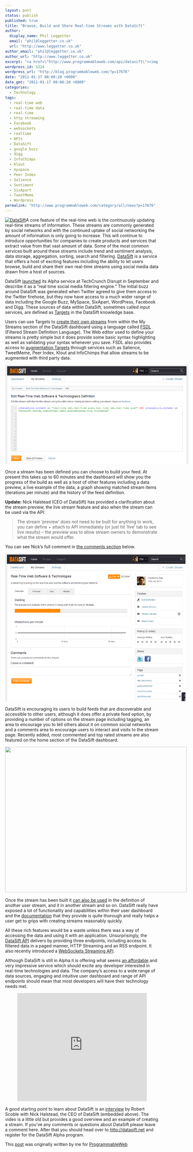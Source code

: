 ```yaml
---
layout: post
status: publish
published: true
title: "Browse, Build and Share Real-time Streams with DataSift"
author:
  display_name: Phil Leggetter
  email: "phil@leggetter.co.uk"
  url: "http://www.leggetter.co.uk"
author_email: "phil@leggetter.co.uk"
author_url: "http://www.leggetter.co.uk"
excerpt: "<a href=\"http://www.programmableweb.com/api/datasift\"><img src=\"http://www.programmableweb.com/images/apis/at2922.png\" alt=\"DataSift\" class=\"imgRight\" /></a>A core feature of the real-time web is the continuously updating real-time streams of information. These streams are commonly generated by social networks and with the continued uptake of social networking the amount of information is only going to increase. This will continue to introduce opportunities for companies to create products and services that extract value from that vast amount of data. Some of the most common services built around these streams include trend and sentiment analysis, data storage, aggregation, sorting, search and filtering. <a href=\"http://datasift.net/\">DataSift</a> is a service that offers a host of exciting features including the ability to let users browse, build and share their own real-time streams using social media data drawn from a host of sources."
wordpress_id: 5224
wordpress_url: "http://blog.programmableweb.com/?p=17676"
date: "2011-01-17 08:00:20 +0000"
date_gmt: "2011-01-17 08:00:20 +0000"
categories:
  - Technology
tags:
  - real-time web
  - real-time data
  - real-time
  - http streaming
  - Facebook
  - websockets
  - realtime
  - APIs
  - DataSift
  - google buzz
  - digg
  - InfoChimps
  - Klout
  - myspace
  - Peer Index
  - Salience
  - Sentiment
  - SixApart
  - TweetMeme
  - Wordpress
permalink: "http://www.programmableweb.com/category/all/news?p=17676"
---
```


<p><a href="http://www.programmableweb.com/api/datasift"><img class="imgRight" src="http://www.programmableweb.com/images/apis/at2922.png" alt="DataSift" /></a>A core feature of the real-time web is the continuously updating real-time streams of information. These streams are commonly generated by social networks and with the continued uptake of social networking the amount of information is only going to increase. This will continue to introduce opportunities for companies to create products and services that extract value from that vast amount of data. Some of the most common services built around these streams include trend and sentiment analysis, data storage, aggregation, sorting, search and filtering. <a href="http://datasift.net/">DataSift</a> is a service that offers a host of exciting features including the ability to let users browse, build and share their own real-time streams using social media data drawn from a host of sources.</p>
<p>DataSift <a href="http://techcrunch.com/2010/09/27/tweetmeme-founders-datasift-helps-you-find-a-needle-in-a-tweetstack/">launched</a> its Alpha service at TechCrunch Disrupt in September and describe it as a &#8220;real time social media filtering engine.&#8221; The initial buzz around DataSift was generated when Twitter agreed to give them access to the Twitter firehose, but they now have access to a much wider range of data including the Google Buzz, MySpace, SixApart, WordPress, Facebook and Digg. These sources of data within DataSift, sometimes called input services, are defined as <a href="http://support.datasift.net/help/kb/fsdl/targets">Targets</a> in the DataSift knowledge base.</p>
<p>Users can use Targets to <a href="http://support.datasift.net/help/kb/getting-started/creating-your-first-stream">create their own streams</a> from within the My Streams section of the DataSift dashboard using a language called <a href="http://support.datasift.net/help/kb/fsdl/an-introduction-to-fsdl">FSDL</a> (Filtered Stream Definition Language). The Web editor used to define your streams is pretty simple but it does provide some basic syntax highlighting as well as validating your syntax whenever you save. FSDL also provides access to <a href="http://support.datasift.net/help/kb/targets/targets-augmentations">augmentation Targets</a> through services such as Salience, TweetMeme, Peer Index, Klout and InfoChimps that allow streams to be augmented with third party data.</p>
<p style="text-align: center;"><img class="aligncenter" style="max-width: 800px;" title="DataSift Stream Edit Definition Page (FSDL)" src="/wp-content/uploads/2011/01/FSDLEditor.png" alt="" width="602" height="326" /></p>
<p>Once a stream has been defined you can choose to build your feed. At present this takes up to 60 minutes and the dashboard will show you the progress of the build as well as a host of other features including a data preview, a live example of the data, a graph showing matched stream items (iterations per minute) and the history of the feed definition.</p>
<p><strong>Update:</strong> Nick Halstead (CEO of DataSift) has provided a clarification about the stream preview, the live stream feature and also when the stream can be used via the API:</p>
<blockquote><p>The stream ‘preview’ does not need to be built for anything to work, you can define + attach to API immediately (or just hit ‘live’ tab to see live results) – the preview was to allow stream owners to demonstrate what the stream would offer.</p>
</blockquote>
<p>You can see Nick&#8217;s full comment in <a href="http://blog.programmableweb.com/2011/01/17/browse-build-and-share-real-time-streams-with-datasift/#comment-167921">the comments section</a> below.</p>
<p style="text-align: center;"><a href="/wp-content/uploads/2011/01/DataSiftDashBoard.png"><img class="aligncenter" style="max-width: 800px;" title="DataSift Stream Dashboard page" src="/wp-content/uploads/2011/01/DataSiftDashBoard.png" alt="" width="592" height="485" /></a></p>
<p>DataSift is encouraging its users to build feeds that are discoverable and accessible to other users, although it does offer a private feed option, by providing a number of options on the stream page including tagging, an area to encourage you to tell others about it on common social networks and a comments area to encourage users to interact and visits to the stream page. Recently added, most commented and top rated streams are also featured on the home section of the DataSift dashboard.</p>
<p style="text-align: center;"><img class="aligncenter" style="max-width: 800px;" title="DataSift Dashboard Homepage" src="http://blog.programmableweb.com/wp-content/DataSiftDashBoardHome.png" alt="" width="596" height="478" /></p>
<p>Once the stream has been built it <a href="http://blog.datasift.com/2010/12/10/building-on-top-of-other-streams/">can also be used</a> in the definition of another user stream, and it in another stream and so on. DataSift really have exposed a lot of functionality and capabilities within their user dashboard and the <a href="http://support.datasift.net/help/kb">documentation</a> that they provide is quite thorough and really helps a user get to grips with creating streams reasonably quickly.</p>
<p>All these rich features would be a waste unless there was a way of accessing the data and using it with an application. Unsurprisingly, the <a href="http://www.programmableweb.com/api/datasift">DataSift API</a> delivers by providing three endpoints, including access to filtered data in a paged manner, HTTP Streaming and an RSS endpoint. It also recently introduced a <a href="http://support.datasift.net/help/kb/streaming-api/websocket-streaming">WebSockets Streaming API</a>.</p>
<p>Although DataSift is still in Alpha it is offering what seems <a title="DataSift pricing" href="http://datasift.net/pricing?hash=8ee1d6ba2359b33a8a0427723bfec28f&amp;id=2402">an affordable</a> and very impressive service which should excite any developer interested in real-time technologies and data. The company&#8217;s access to a wide range of data sources, engaging and intuitive user dashboard and range of API endpoints should mean that most developers will have their technology needs met.</p>
<div class="youtube-video" style="text-align: center;"><object classid="clsid:d27cdb6e-ae6d-11cf-96b8-444553540000" width="425" height="355" codebase="http://download.macromedia.com/pub/shockwave/cabs/flash/swflash.cab#version=6,0,40,0"><param name="src" value="http://www.youtube.com/v/X7aiKaCi8O8&amp;feature=youtube_gdata_player" /><param name="wmode" value="transparent" /><embed type="application/x-shockwave-flash" width="425" height="355" src="http://www.youtube.com/v/X7aiKaCi8O8&amp;feature=youtube_gdata_player" wmode="transparent"></embed></object></div>
<p>A good starting point to learn about DataSift is an <a href="http://www.youtube.com/watch?v=X7aiKaCi8O8">interview</a> by Robert Scoble with Nick Halstead, the CEO of DataSift (embedded above). The video is a little old but provides a good overview and an example of creating a stream. If you&#8217;ve any comments or questions about DataSift please leave a comment here. After that you should head over to <a href="http://datasift.net">http://datasift.net</a> and register for the DataSift Alpha program.</p>
<p>This <a href="http://blog.programmableweb.com/2011/01/17/browse-build-and-share-real-time-streams-with-datasift/">post</a> was originally written by me for <a href="http://blog.programmableweb.com">ProgrammableWeb</a></p>
